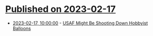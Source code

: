 # [Published on 2023-02-17](index.md)

* [2023-02-17, 10:00:00](https://news.slashdot.org/story/23/02/17/0045206/usaf-might-be-shooting-down-hobbyist-balloons?utm_source=rss1.0mainlinkanon&utm_medium=feed) - [USAF Might Be Shooting Down Hobbyist Balloons](https://news.slashdot.org/story/23/02/17/0045206/usaf-might-be-shooting-down-hobbyist-balloons?utm_source=rss1.0mainlinkanon&utm_medium=feed)
